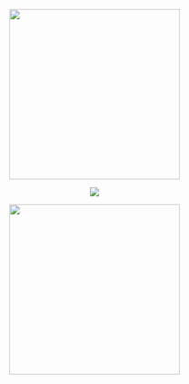
<p align="center"><img src="https://activity-graph.herokuapp.com/graph?username=bahag-mackp&theme=react-dark" style="height:300px;"></p>
<p align="center"> <img src="https://komarev.com/ghpvc/?username=bahag-mackp1&label=Profile%20views&color=0e75b6&style=flat" /> </p>
<p align="center">
  <img src="https://media.giphy.com/media/S8Nw93x7t5JKUJVlzW/giphy.gif" style="height:300px;">
</p>
